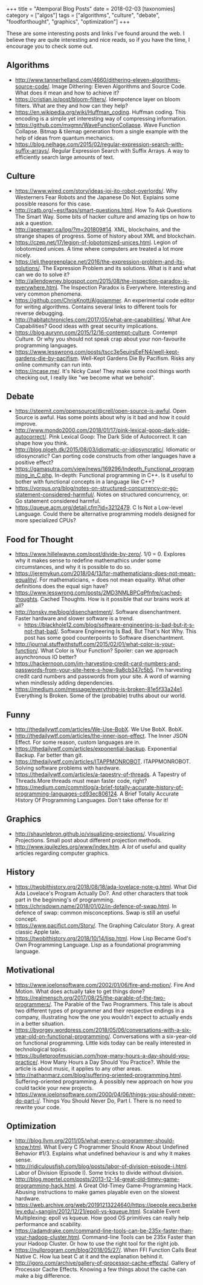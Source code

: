 +++
title = "Atemporal Blog Posts"
date = 2018-02-03
[taxonomies]
category = ["algos"]
tags = ["algorithms", "culture", "debate", "foodforthought", "graphics", "optimization"]
+++

These are some interesting posts and links I've found around the web. I believe they are quite interesting and nice reads, so if you have the time, I encourage you to check some out.

Algorithms
----------

* http://www.tannerhelland.com/4660/dithering-eleven-algorithms-source-code/. Image Dithering: Eleven Algorithms and Source Code. What does it mean and how to achieve it?
* https://cristian.io/post/bloom-filters/. Idempotence layer on bloom filters. What are they and how can they help?
* https://en.wikipedia.org/wiki/Huffman_coding. Huffman coding. This encoding is a simple yet interesting way of compressing information.
* https://github.com/mxgmn/WaveFunctionCollapse. Wave Function Collapse. Bitmap & tilemap generation from a single example with the help of ideas from quantum mechanics.
* https://blog.nelhage.com/2015/02/regular-expression-search-with-suffix-arrays/. Regular Expression Search with Suffix Arrays. A way to efficiently search large amounts of text.


Culture
-------

* https://www.wired.com/story/ideas-joi-ito-robot-overlords/. Why Westerners Fear Robots and the Japanese Do Not. Explains some possible reasons for this case.
* http://catb.org/~esr/faqs/smart-questions.html. How To Ask Questions The Smart Way. Some bits of hacker culture and amazing tips on how to ask a question.
* http://apenwarr.ca/log/?m=201809#14. XML, blockchains, and the strange shapes of progress. Some of history about XML and blockchain.
* https://czep.net/17/legion-of-lobotomized-unices.html. Legion of lobotomized unices. A time where computers are treated a lot more nicely.
* https://eli.thegreenplace.net/2016/the-expression-problem-and-its-solutions/.  The Expression Problem and its solutions. What is it and what can we do to solve it?
* http://allendowney.blogspot.com/2015/08/the-inspection-paradox-is-everywhere.html. The Inspection Paradox is Everywhere. Interesting and very common phenomena.
* https://github.com/ChrisKnott/Algojammer. An experimental code editor for writing algorithms. Contains several links to different tools for reverse debugging.
* http://habitatchronicles.com/2017/05/what-are-capabilities/. What Are Capabilities? Good ideas with great security implications.
* https://blog.aurynn.com/2015/12/16-contempt-culture. Contempt Culture. Or why you should not speak crap about your non-favourite programming languages.
* https://www.lesswrong.com/posts/tscc3e5eujrsEeFN4/well-kept-gardens-die-by-pacifism. Well-Kept Gardens Die By Pacifism. Risks any online community can run into.
* https://ncase.me/. It's Nicky Case! They make some cool things worth checking out, I really like "we become what we behold".


Debate
------

* https://steemit.com/opensource/@crell/open-source-is-awful. Open Source is awful. Has some points about why is it bad and how it could improve.
* http://www.mondo2000.com/2018/01/17/pink-lexical-goop-dark-side-autocorrect/. Pink Lexical Goop: The Dark Side of Autocorrect. It can shape how you think.
* http://blog.ploeh.dk/2015/08/03/idiomatic-or-idiosyncratic/. Idiomatic or idiosyncratic? Can porting code constructs from other languages have a positive effect?
* https://gamasutra.com/view/news/169296/Indepth_Functional_programming_in_C.php. In-depth: Functional programming in C++. Is it useful to bother with functional concepts in a language like C++?
* https://vorpus.org/blog/notes-on-structured-concurrency-or-go-statement-considered-harmful/. Notes on structured concurrency, or: Go statement considered harmful.
* https://queue.acm.org/detail.cfm?id=3212479. C Is Not a Low-level Language. Could there be alternative programming models designed for more specialized CPUs?


Food for Thought
----------------

* https://www.hillelwayne.com/post/divide-by-zero/. 1/0 = 0. Explores why it makes sense to redefine mathemathics under some circumstances, and why it is possible to do so.
* https://jeremykun.com/2018/04/13/for-mathematicians-does-not-mean-equality/. For mathematicians, = does not mean equality. What other definitions does the equal sign have?
* https://www.lesswrong.com/posts/2MD3NMLBPCqPfnfre/cached-thoughts. Cached Thoughts. How is it possible that our brains work at all?
* http://tonsky.me/blog/disenchantment/. Software disenchantment. Faster hardware and slower software is a trend.
  * https://blackhole12.com/blog/software-engineering-is-bad-but-it-s-not-that-bad/. Software Engineering Is Bad, But That's Not Why. This post has some good counterpoints to Software disenchantment.
* http://journal.stuffwithstuff.com/2015/02/01/what-color-is-your-function/. What Color is Your Function? Spoiler: can we approach asynchronous IO better?
* https://hackernoon.com/im-harvesting-credit-card-numbers-and-passwords-from-your-site-here-s-how-9a8cb347c5b5. I'm harvesting credit card numbers and passwords from your site. A word of warning when mindlessly adding dependencies.
* https://medium.com/message/everything-is-broken-81e5f33a24e1. Everything Is Broken. Some of the (probable) truths about our world.


Funny
-----

* http://thedailywtf.com/articles/We-Use-BobX. We Use BobX. BobX.
* http://thedailywtf.com/articles/the-inner-json-effect. The Inner JSON Effect. For some reason, custom languages are in.
* https://thedailywtf.com/articles/exponential-backup. Exponential Backup. Far better than git.
* https://thedailywtf.com/articles/ITAPPMONROBOT. ITAPPMONROBOT. Solving software problems with hardware.
* https://thedailywtf.com/articles/a-tapestry-of-threads. A Tapestry of Threads.More threads must mean faster code, right?
* https://medium.com/commitlog/a-brief-totally-accurate-history-of-programming-languages-cd93ec806124. A Brief Totally Accurate History Of Programming Languages. Don't take offense for it!


Graphics
--------

* http://shaunlebron.github.io/visualizing-projections/. Visualizing Projections. Small post about different projection methods.
* http://www.iquilezles.org/www/index.htm. A *lot* of useful and quality articles regarding computer graphics.


History
-------

* https://twobithistory.org/2018/08/18/ada-lovelace-note-g.html. What Did Ada Lovelace's Program Actually Do?. And other characters that took part in the beginning's of programming.
* https://chrisdown.name/2018/01/02/in-defence-of-swap.html. In defence of swap: common misconceptions. Swap is still an useful concept.
* https://www.pacifict.com/Story/. The Graphing Calculator Story. A great classic Apple tale.
* https://twobithistory.org/2018/10/14/lisp.html. How Lisp Became God's Own Programming Language. Lisp as a foundational programming language.


Motivational
------------

* https://www.joelonsoftware.com/2002/01/06/fire-and-motion/. Fire And Motion. What does actually take to get things done?
* https://realmensch.org/2017/08/25/the-parable-of-the-two-programmers/. The Parable of the Two Programmers. This tale is about two different types of programmer and their respective endings in a company, illustrating how the one you wouldn't expect to actually ends in a better situation.
* https://byorgey.wordpress.com/2018/05/06/conversations-with-a-six-year-old-on-functional-programming/. Conversations with a six-year-old on functional programming. Little kids today can be really interested in technological topics.
* https://bulletproofmusician.com/how-many-hours-a-day-should-you-practice/. How Many Hours a Day Should You Practice?. While the article is about music, it applies to any other areas.
* http://nathanmarz.com/blog/suffering-oriented-programming.html. Suffering-oriented programming. A possibly new approach on how you could tackle your new projects.
* https://www.joelonsoftware.com/2000/04/06/things-you-should-never-do-part-i/. Things You Should Never Do, Part I. There is no need to rewrite your code.


Optimization
------------

* http://blog.llvm.org/2011/05/what-every-c-programmer-should-know.html. What Every C Programmer Should Know About Undefined Behavior #1/3. Explains what undefined behaviour is and why it makes sense.
* http://ridiculousfish.com/blog/posts/labor-of-division-episode-i.html. Labor of Division (Episode I). Some tricks to divide without division.
* http://blog.moertel.com/posts/2013-12-14-great-old-timey-game-programming-hack.html. A Great Old-Timey Game-Programming Hack. Abusing instructions to make games playable even on the slowest hardware.
* https://web.archive.org/web/20191213224640/https://people.eecs.berkeley.edu/~sangjin/2012/12/21/epoll-vs-kqueue.html. Scalable Event Multiplexing: epoll vs kqueue. How good OS primitives can really help performance and scability.
* https://adamdrake.com/command-line-tools-can-be-235x-faster-than-your-hadoop-cluster.html. Command-line Tools can be 235x Faster than your Hadoop Cluster. Or how to use the right tool for the right job.
* https://nullprogram.com/blog/2018/05/27/. When FFI Function Calls Beat Native C. How lua beat C at it and the explanation behind it.
* http://igoro.com/archive/gallery-of-processor-cache-effects/. Gallery of Processor Cache Effects. Knowing a few things about the cache can make a big difference.
